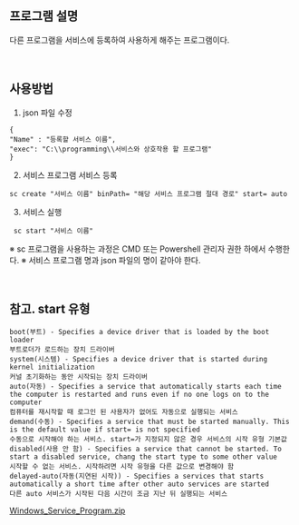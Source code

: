 ## 프로그램 설명

다른 프로그램을 서비스에 등록하여 사용하게 해주는 프로그램이다.

<br>

## 사용방법

1. json 파일 수정
```
{
"Name" : "등록할 서비스 이름",
"exec": "C:\\programming\\서비스와 상호작용 할 프로그램"
}
```

2. 서비스 프로그램 서비스 등록

``` 
sc create "서비스 이름" binPath= "해당 서비스 프로그램 절대 경로" start= auto
```

3. 서비스 실행

```
 sc start "서비스 이름"
```

※ sc 프로그램을 사용하는 과정은 CMD 또는 Powershell 관리자 권한 하에서 수행한다.
※ 서비스 프로그램 명과 json 파일의 명이 같아야 한다.


<br>


## 참고. start 유형

```
boot(부트) - Specifies a device driver that is loaded by the boot loader
부트로더가 로드하는 장치 드라이버
system(시스템) - Specifies a device driver that is started during kernel initialization
커널 초기화하는 동안 시작되는 장치 드라이버
auto(자동) - Specifies a service that automatically starts each time the computer is restarted and runs even if no one logs on to the computer
컴퓨터를 재시작할 때 로그인 된 사용자가 없어도 자동으로 실행되는 서비스
demand(수동) - Specifies a service that must be started manually. This is the default value if start= is not specified
수동으로 시작해야 하는 서비스. start=가 지정되지 않은 경우 서비스의 시작 유형 기본값
disabled(사용 안 함) - Specifies a service that cannot be started. To start a disabled service, chang the start type to some other value
시작할 수 없는 서비스. 시작하려면 시작 유형을 다른 값으로 변경해야 함
delayed-auto(자동(지연된 시작)) - Specifies a services that starts automatically a short time after other auto services are started
다른 auto 서비스가 시작된 다음 시간이 조금 지난 뒤 실행되는 서비스
```


[Windows_Service_Program.zip](/uploads/ccb970fd407519efe62f8b005aa913fa/Windows_Service_Program.zip)
